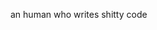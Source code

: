 an human who writes shitty code

<!---
squibbywastaken/squibbywastaken is a ✨ special ✨ repository because its `README.md` (this file) appears on your GitHub profile.
You can click the Preview link to take a look at your changes.
--->
